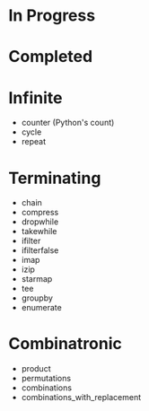 In Progress
===========

Completed
=========
# Infinite
- counter (Python's count)
- cycle
- repeat

# Terminating
- chain
- compress
- dropwhile
- takewhile
- ifilter
- ifilterfalse
- imap
- izip
- starmap
- tee
- groupby
- enumerate

# Combinatronic
- product
- permutations
- combinations
- combinations_with_replacement

